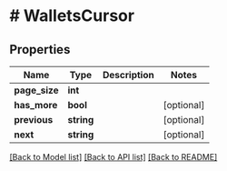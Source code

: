 # # WalletsCursor

## Properties

Name | Type | Description | Notes
------------ | ------------- | ------------- | -------------
**page_size** | **int** |  |
**has_more** | **bool** |  | [optional]
**previous** | **string** |  | [optional]
**next** | **string** |  | [optional]

[[Back to Model list]](../../README.md#models) [[Back to API list]](../../README.md#endpoints) [[Back to README]](../../README.md)
